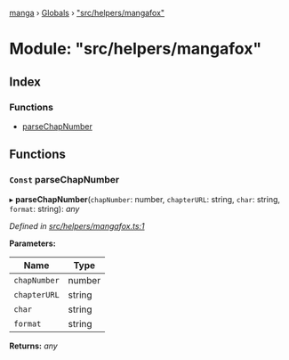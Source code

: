 [manga](../README.md) › [Globals](../globals.md) › ["src/helpers/mangafox"](_src_helpers_mangafox_.md)

# Module: "src/helpers/mangafox"

## Index

### Functions

* [parseChapNumber](_src_helpers_mangafox_.md#const-parsechapnumber)

## Functions

### `Const` parseChapNumber

▸ **parseChapNumber**(`chapNumber`: number, `chapterURL`: string, `char`: string, `format`: string): *any*

*Defined in [src/helpers/mangafox.ts:1](https://github.com/tushar1210/manga-node/blob/a01e945/src/helpers/mangafox.ts#L1)*

**Parameters:**

Name | Type |
------ | ------ |
`chapNumber` | number |
`chapterURL` | string |
`char` | string |
`format` | string |

**Returns:** *any*
